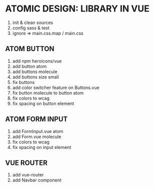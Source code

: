 # ATOMIC DESIGN: LIBRARY IN VUE

1. init & clean sources
2. config sass & test
3. ignore => main.css.map / main.css

## ATOM BUTTON
1. add npm heroicons/vue 
2. add button atom
3. add buttons molecule
4. add buttons size small
5. fix buttons
6. add color switcher feature on Buttons.vue
7. fix button molecule to button atom
8. fix colors to wcag
9. fix spacing on button element


## ATOM FORM INPUT
1. add FormInput.vue atom
2. add Form.vue molecule
3. fix colors to wcag
4. fix spacing on input element

## VUE ROUTER
1. add vue-router
2. add Navbar component
